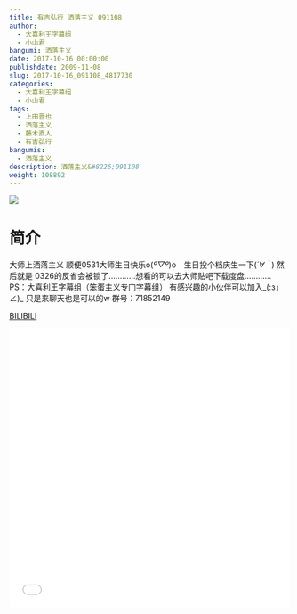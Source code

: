 ```yaml
---
title: 有吉弘行 洒落主义 091108
author: 
  - 大喜利王字幕组
  - 小山君
bangumi: 洒落主义
date: 2017-10-16 00:00:00
publishdate: 2009-11-08
slug: 2017-10-16_091108_4817730
categories: 
  - 大喜利王字幕组
  - 小山君
tags: 
  - 上田晋也
  - 洒落主义
  - 藤木直人
  - 有吉弘行
bangumis: 
  - 洒落主义
description: 洒落主义&#8226;091108
weight: 108892
---
```


![](https://i.imgur.com/uUtw12q.jpg)

# 简介  
大师上洒落主义
顺便0531大师生日快乐o(*º▽º*)o　生日投个档庆生一下(*´∀｀*)
然后就是 0326的反省会被锁了…………想看的可以去大师贴吧下载度盘…………
PS：大喜利王字幕组（笨蛋主义专门字幕组） 
有感兴趣的小伙伴可以加入_(:з」∠)_  只是来聊天也是可以的w
群号：71852149

  [BILIBILI](https://www.bilibili.com/video/av4817730/)


<div class="vcontainer">  <iframe class='video' src="//www.bilibili.com/html/html5player.html?cid=7818104&aid=4817730" width="100%" height="500" frameborder="0" allowfullscreen="allowfullscreen"></iframe></div>
